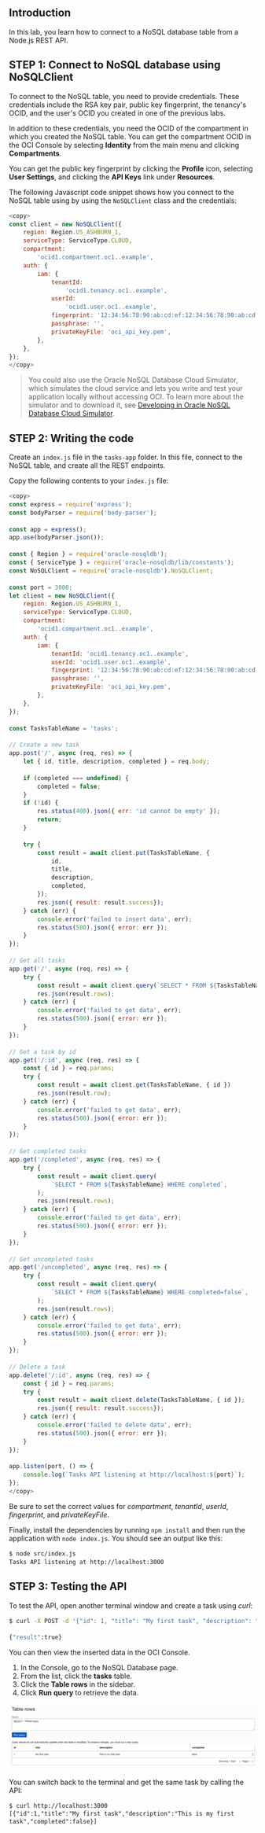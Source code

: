 ## Introduction

In this lab, you learn how to connect to a NoSQL database table from a Node.js REST API.

## **STEP 1:** Connect to NoSQL database using NoSQLClient

To connect to the NoSQL table, you need to provide credentials. These credentials include the RSA key pair, public key fingerprint, the tenancy's OCID, and the user's OCID you created in one of the previous labs.

In addition to these credentials, you need the OCID of the compartment in which you created the NoSQL table. You can get the compartment OCID in the OCI Console by selecting **Identity** from the main menu and clicking **Compartments**. 

You can get the public key fingerprint by clicking the **Profile** icon, selecting **User Settings**, and clicking the **API Keys** link under **Resources**. 

The following Javascript code snippet shows how you connect to the NoSQL table using by using the `NoSQLClient` class and the credentials:

```javascript
<copy>
const client = new NoSQLClient({
    region: Region.US_ASHBURN_1,
    serviceType: ServiceType.CLOUD,
    compartment:
        'ocid1.compartment.oc1..example',
    auth: {
        iam: {
            tenantId:
                'ocid1.tenancy.oc1..example',
            userId:
                'ocid1.user.oc1..example',
            fingerprint: '12:34:56:78:90:ab:cd:ef:12:34:56:78:90:ab:cd:ef',
            passphrase: '',
            privateKeyFile: 'oci_api_key.pem',
        },
    },
});
</copy>
```

>You could also use the Oracle NoSQL Database Cloud Simulator, which simulates the cloud service and lets you write and test your application locally without accessing OCI. To learn more about the simulator and to download it, see [Developing in Oracle NoSQL Database Cloud Simulator](https://docs.oracle.com/en/cloud/paas/nosql-cloud/csnsd/developing-oracle-nosql-database-cloud-simulator.html).

## **STEP 2:** Writing the code

Create an `index.js` file in the `tasks-app` folder. In this file, connect to the NoSQL table, and create all the REST endpoints.

Copy the following contents to your `index.js` file:

```javascript
<copy>
const express = require('express');
const bodyParser = require('body-parser');

const app = express();
app.use(bodyParser.json());

const { Region } = require('oracle-nosqldb');
const { ServiceType } = require('oracle-nosqldb/lib/constants');
const NoSQLClient = require('oracle-nosqldb').NoSQLClient;

const port = 3000;
let client = new NoSQLClient({
    region: Region.US_ASHBURN_1,
    serviceType: ServiceType.CLOUD,
    compartment:
        'ocid1.compartment.oc1..example',
    auth: {
        iam: {
            tenantId: 'ocid1.tenancy.oc1..example',
            userId: 'ocid1.user.oc1..example',
            fingerprint: '12:34:56:78:90:ab:cd:ef:12:34:56:78:90:ab:cd:ef',
            passphrase: '',
            privateKeyFile: 'oci_api_key.pem',
        },
    },
});

const TasksTableName = 'tasks';

// Create a new task
app.post('/', async (req, res) => {
    let { id, title, description, completed } = req.body;

    if (completed === undefined) {
        completed = false;
    }
    if (!id) {
        res.status(400).json({ err: 'id cannot be empty' });
        return;
    }

    try {
        const result = await client.put(TasksTableName, {
            id,
            title,
            description,
            completed,
        });
        res.json({ result: result.success});
    } catch (err) {
        console.error('failed to insert data', err);
        res.status(500).json({ error: err });
    }
});

// Get all tasks
app.get('/', async (req, res) => {
    try {
        const result = await client.query(`SELECT * FROM ${TasksTableName}`);
        res.json(result.rows);
    } catch (err) {
        console.error('failed to get data', err);
        res.status(500).json({ error: err });
    }
});

// Get a task by id
app.get('/:id', async (req, res) => {
    const { id } = req.params;
    try {
        const result = await client.get(TasksTableName, { id })
        res.json(result.row);
    } catch (err) {
        console.error('failed to get data', err);
        res.status(500).json({ error: err });
    }
});

// Get completed tasks
app.get('/completed', async (req, res) => {
    try {
        const result = await client.query(
            `SELECT * FROM ${TasksTableName} WHERE completed`,
        );
        res.json(result.rows);
    } catch (err) {
        console.error('failed to get data', err);
        res.status(500).json({ error: err });
    }
});

// Get uncompleted tasks
app.get('/uncompleted', async (req, res) => {
    try {
        const result = await client.query(
            `SELECT * FROM ${TasksTableName} WHERE completed=false`,
        );
        res.json(result.rows);
    } catch (err) {
        console.error('failed to get data', err);
        res.status(500).json({ error: err });
    }
});

// Delete a task
app.delete('/:id', async (req, res) => {
    const { id } = req.params;
    try {
        const result = await client.delete(TasksTableName, { id });
        res.json({ result: result.success});
    } catch (err) {
        console.error('failed to delete data', err);
        res.status(500).json({ error: err });
    }
});

app.listen(port, () => {
    console.log(`Tasks API listening at http://localhost:${port}`);
});
</copy>
```

Be sure to set the correct values for *compartment*, *tenantId*, *userId*, *fingerprint*, and *privateKeyFile*.

Finally, install the dependencies by running `npm install` and then run the application with `node index.js`. You should see an output like this:

```bash
$ node src/index.js
Tasks API listening at http://localhost:3000
```

## **STEP 3:** Testing the API

To test the API, open another terminal window and create a task using *curl*:

```bash
$ curl -X POST -d '{"id": 1, "title": "My first task", "description": "This is my first task", "completed": false }' -H 'content-type: application/json' localhost:3000

{"result":true}
```

You can then view the inserted data in the OCI Console.

1. In the Console, go to the NoSQL Database page.
2. From the list, click the **tasks** table.
3. Click the **Table rows** in the sidebar.
4. Click **Run query** to retrieve the data.

![Figure 2: Running a query](./images/run-a-query.png)

You can switch back to the terminal and get the same task by calling the API:

```
$ curl http://localhost:3000
[{"id":1,"title":"My first task","description":"This is my first task","completed":false}]
```